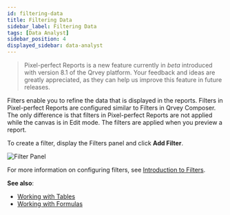 ```yaml
---
id: filtering-data
title: Filtering Data
sidebar_label: Filtering Data
tags: [Data Analyst]
sidebar_position: 4
displayed_sidebar: data-analyst
---
```

<div style={{textAlign: "justify"}}>

> Pixel-perfect Reports is a new feature currently in *beta* introduced with version 8.1 of the Qrvey platform. Your feedback and ideas are greatly appreciated, as they can help us improve this feature in future releases.

Filters enable you to refine the data that is displayed in the reports. Filters in Pixel-perfect Reports are configured similar to Filters in Qrvey Composer. The only difference is that filters in Pixel-perfect Reports are not applied while the canvas is in Edit mode. The filters are applied when you preview a report. 

To create a filter, display the Filters panel and click **Add Filter**. 

![Filter Panel](https://s3.amazonaws.com/cdn.qrvey.com/documentation_assets/partner-portal/qrvey-composer/Pixel-perfect-Reports/Pixel-perfect-Reports-Filter-Panel-81.png)

For more information on configuring filters, see [Introduction to Filters](../08-Filtering%20Data/overview-of-filters.md). 

**See also**:
- [Working with Tables](tables.md)
- [Working with Formulas](formulas.md)

</div>